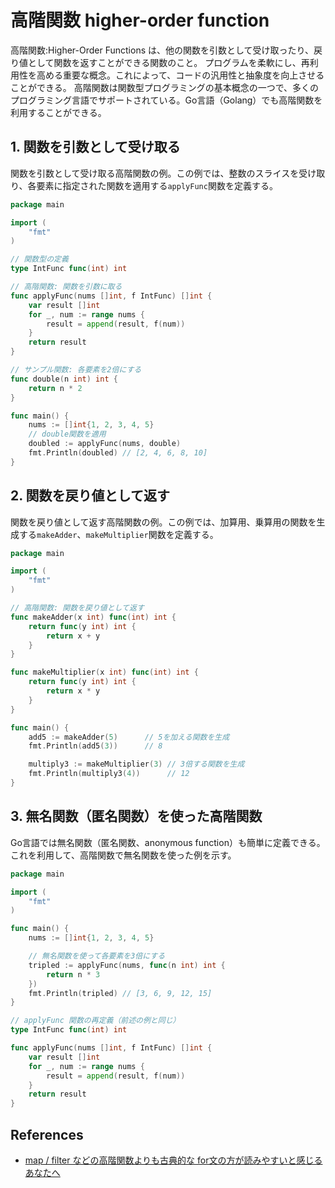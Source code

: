 # 高階関数 higher-order function

高階関数:Higher-Order Functions は、他の関数を引数として受け取ったり、戻り値として関数を返すことができる関数のこと。
プログラムを柔軟にし、再利用性を高める重要な概念。これによって、コードの汎用性と抽象度を向上させることができる。
高階関数は関数型プログラミングの基本概念の一つで、多くのプログラミング言語でサポートされている。Go言語（Golang）でも高階関数を利用することができる。

## 1. 関数を引数として受け取る

関数を引数として受け取る高階関数の例。この例では、整数のスライスを受け取り、各要素に指定された関数を適用する`applyFunc`関数を定義する。

```go
package main

import (
    "fmt"
)

// 関数型の定義
type IntFunc func(int) int

// 高階関数: 関数を引数に取る
func applyFunc(nums []int, f IntFunc) []int {
    var result []int
    for _, num := range nums {
        result = append(result, f(num))
    }
    return result
}

// サンプル関数: 各要素を2倍にする
func double(n int) int {
    return n * 2
}

func main() {
    nums := []int{1, 2, 3, 4, 5}
    // double関数を適用
    doubled := applyFunc(nums, double)
    fmt.Println(doubled) // [2, 4, 6, 8, 10]
}
```

## 2. 関数を戻り値として返す

関数を戻り値として返す高階関数の例。この例では、加算用、乗算用の関数を生成する`makeAdder`、`makeMultiplier`関数を定義する。

```go
package main

import (
    "fmt"
)

// 高階関数: 関数を戻り値として返す
func makeAdder(x int) func(int) int {
    return func(y int) int {
        return x + y
    }
}

func makeMultiplier(x int) func(int) int {
    return func(y int) int {
        return x * y
    }
}

func main() {
    add5 := makeAdder(5)      // 5を加える関数を生成
    fmt.Println(add5(3))      // 8

    multiply3 := makeMultiplier(3) // 3倍する関数を生成
    fmt.Println(multiply3(4))      // 12
}
```

## 3. 無名関数（匿名関数）を使った高階関数

Go言語では無名関数（匿名関数、anonymous function）も簡単に定義できる。これを利用して、高階関数で無名関数を使った例を示す。

```go
package main

import (
    "fmt"
)

func main() {
    nums := []int{1, 2, 3, 4, 5}

    // 無名関数を使って各要素を3倍にする
    tripled := applyFunc(nums, func(n int) int {
        return n * 3
    })
    fmt.Println(tripled) // [3, 6, 9, 12, 15]
}

// applyFunc 関数の再定義（前述の例と同じ）
type IntFunc func(int) int

func applyFunc(nums []int, f IntFunc) []int {
    var result []int
    for _, num := range nums {
        result = append(result, f(num))
    }
    return result
}
```

## References

- [map / filter などの高階関数よりも古典的な for文の方が読みやすいと感じるあなたへ](https://gakuzzzz.github.io/slides/for_loop_to_higher_order_functions/#1)
